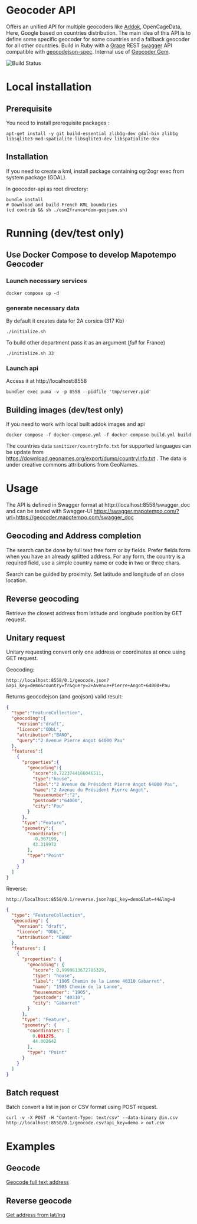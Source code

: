 # Geocoder API
Offers an unified API for multiple geocoders like [Addok](https://github.com/etalab/addok), OpenCageData, Here, Google based on countries distribution. The main idea of this API is to define some specific geocoder for some countries and a fallback geocoder for all other countries.
Build in Ruby with a [Grape](https://github.com/intridea/grape) REST [swagger](http://swagger.io/) API compatible with [geocodejson-spec](https://github.com/yohanboniface/geocodejson-spec). Internal use of [Geocoder Gem](https://github.com/alexreisner/geocoder).

![Build Status](https://github.com/Mapotempo/geocoder-api/actions/workflows/main.yml/badge.svg?branch=master)

# Local installation
## Prerequisite
You need to install prerequisite packages :

```
apt-get install -y git build-essential zlib1g-dev gdal-bin zlib1g libsqlite3-mod-spatialite libsqlite3-dev libspatialite-dev
```

## Installation
If you need to create a kml, install package containing ogr2ogr exec from system package (GDAL).

In geocoder-api as root directory:

```
bundle install
# Download and build French KML boundaries
(cd contrib && sh ./osm2france+dom-geojson.sh)
```

# Running (dev/test only)

## Use Docker Compose to develop Mapotempo Geocoder

### Launch necessary services
```
docker compose up -d
```

### generate necessary data
By default it creates data for 2A corsica (317 Kb)
```
./initialize.sh
```

To build other department pass it as an argument (*full* for France)
```
./initialize.sh 33
```

### Launch api
Access it at http://localhost:8558


```
bundler exec puma -v -p 8558 --pidfile 'tmp/server.pid'
```

## Building images (dev/test only)
If you need to work with local built addok images and api

```
docker compose -f docker-compose.yml -f docker-compose-build.yml build
```

The countries data `sanitizer/countryInfo.txt` for supported languages can be update from https://download.geonames.org/export/dump/countryInfo.txt . The data is under creative commons attributions from GeoNames.

# Usage
The API is defined in Swagger format at
http://localhost:8558/swagger_doc
and can be tested with Swagger-UI
https://swagger.mapotempo.com/?url=https://geocoder.mapotempo.com/swagger_doc

## Geocoding and Address completion
The search can be done by full text free form or by fields. Prefer fields form when you have an already splitted address. For any form, the country is a required field, use a simple country name or code in two or three chars.

Search can be guided by proximity. Set latitude and longitude of an close location.

## Reverse geocoding
Retrieve the closest address from latitude and longitude position by GET request.

## Unitary request
Unitary requesting convert only one address or coordinates at once using GET request.

Geocoding:

```
http://localhost:8558/0.1/geocode.json?&api_key=demo&country=fr&query=2+Avenue+Pierre+Angot+64000+Pau
```

Returns geocodejson (and geojson) valid result:
```json
{
  "type":"FeatureCollection",
  "geocoding":{
    "version":"draft",
    "licence":"ODbL",
    "attribution":"BANO",
    "query":"2 Avenue Pierre Angot 64000 Pau"
  },
  "features":[
    {
      "properties":{
        "geocoding":{
          "score":0.7223744186046511,
          "type":"house",
          "label":"2 Avenue du Président Pierre Angot 64000 Pau",
          "name":"2 Avenue du Président Pierre Angot",
          "housenumber":"2",
          "postcode":"64000",
          "city":"Pau"
        }
      },
      "type":"Feature",
      "geometry":{
        "coordinates":[
          -0.367199,
          43.319972
        ],
        "type":"Point"
      }
    }
  ]
}
```


Reverse:
```
http://localhost:8558/0.1/reverse.json?api_key=demo&lat=44&lng=0
```

```json
{
  "type": "FeatureCollection",
  "geocoding": {
    "version": "draft",
    "licence": "ODbL",
    "attribution": "BANO"
  },
  "features": [
    {
      "properties": {
        "geocoding": {
          "score": 0.9999613672785329,
          "type": "house",
          "label": "1905 Chemin de la Lanne 40310 Gabarret",
          "name": "1905 Chemin de la Lanne",
          "housenumber": "1905",
          "postcode": "40310",
          "city": "Gabarret"
        }
      },
      "type": "Feature",
      "geometry": {
        "coordinates": [
          0.001275,
          44.002642
        ],
        "type": "Point"
      }
    }
  ]
}
```

## Batch request
Batch convert a list in json or CSV format using POST request.

```
curl -v -X POST -H "Content-Type: text/csv" --data-binary @in.csv http://localhost:8558/0.1/geocode.csv?api_key=demo > out.csv
```

# Examples

## Geocode
[Geocode full text address](http://geocoder.mapotempo.com/geocode.html)

## Reverse geocode
[Get address from lat/lng](http://geocoder.mapotempo.com/reverse.html)
